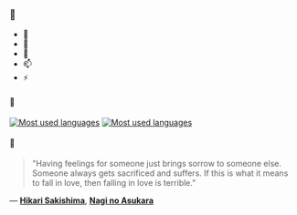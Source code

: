 ### 👋

- 🔭
- 🌱
- 💬
- 📫
- ⚡

#### 🧏

[![Most used languages](https://github-readme-stats-aynah.vercel.app/api/top-langs/?username=aynh&theme=solarized-dark&langs_count=6&layout=compact&hide_title=true)](https://github.com/anuraghazra/github-readme-stats#gh-dark-mode-only)
[![Most used languages](https://github-readme-stats-aynah.vercel.app/api/top-langs/?username=aynh&theme=solarized-light&langs_count=6&layout=compact&hide_title=true)](https://github.com/anuraghazra/github-readme-stats#gh-light-mode-only)

#### 💬

> "Having feelings for someone just brings sorrow to someone else. Someone always gets sacrificed and suffers. If this is what it means to fall in love, then falling in love is terrible."

&mdash; [**Hikari Sakishima**](https://myanimelist.net/character.php?q=Hikari%20Sakishima&cat=character), [**Nagi no Asukara**](https://myanimelist.net/search/all?q=Nagi%20no%20Asukara&cat=all)
